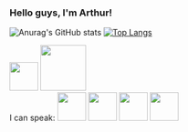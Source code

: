 ### Hello guys, I'm Arthur!


<!--
**arthurgmv/arthurgmv** is a ✨ _special_ ✨ repository because its `README.md` (this file) appears on your GitHub profile.

Here are some ideas to get you started:

- 🔭 I’m currently working on ...
- 🌱 I’m currently learning ...
- 👯 I’m looking to collaborate on ...
- 🤔 I’m looking for help with ...
- 💬 Ask me about ...
- 📫 How to reach me: ...
- 😄 Pronouns: ...
- ⚡ Fun fact: ...
-->
![Anurag's GitHub stats](https://github-readme-stats.vercel.app/api?username=arthurgmv&show_icons=true&theme=merko)
[![Top Langs](https://github-readme-stats.vercel.app/api/top-langs/?username=arthurgmv&layout=compact)](https://github.com/arthurgmv/github-readme-stats)

<div>
  <img src="https://upload.wikimedia.org/wikipedia/commons/thumb/1/1f/Python_logo_01.svg/2048px-Python_logo_01.svg.png" width="50px">
  <img src="https://upload.wikimedia.org/wikipedia/commons/thumb/1/10/CSS3_and_HTML5_logos_and_wordmarks.svg/1280px-CSS3_and_HTML5_logos_and_wordmarks.svg.png" width="80px">
 </div>
 
<div>
  I can speak:  
  <img src="https://upload.wikimedia.org/wikipedia/commons/thumb/a/a4/Flag_of_the_United_States.svg/1280px-Flag_of_the_United_States.svg.png" width="50px">
  <img src="https://upload.wikimedia.org/wikipedia/commons/0/01/Brazil_flag_300.png" width="50"px>
  <img src="https://user-images.githubusercontent.com/123274385/213891319-64a7ff29-b443-4dc0-87bb-bf7612e4fa94.png" width="50px">
  <img src="https://upload.wikimedia.org/wikipedia/commons/a/af/Flag_of_Japan_bordered.png" width="50px">
</div>  
